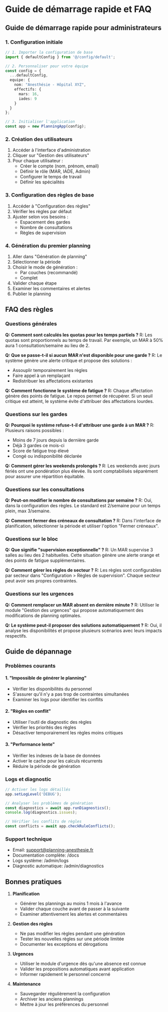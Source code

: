 # Guide de démarrage rapide et FAQ

## Guide de démarrage rapide pour administrateurs

### 1. Configuration initiale

```typescript
// 1. Importer la configuration de base
import { defaultConfig } from '@/config/default';

// 2. Personnaliser pour votre équipe
const config = {
  ...defaultConfig,
  equipe: {
    nom: "Anesthésie - Hôpital XYZ",
    effectifs: {
      mars: 16,
      iades: 9
    }
  }
};

// 3. Initialiser l'application
const app = new PlanningApp(config);
```

### 2. Création des utilisateurs

1. Accéder à l'interface d'administration
2. Cliquer sur "Gestion des utilisateurs"
3. Pour chaque utilisateur :
   - Créer le compte (nom, prénom, email)
   - Définir le rôle (MAR, IADE, Admin)
   - Configurer le temps de travail
   - Définir les spécialités

### 3. Configuration des règles de base

1. Accéder à "Configuration des règles"
2. Vérifier les règles par défaut
3. Ajuster selon vos besoins :
   - Espacement des gardes
   - Nombre de consultations
   - Règles de supervision

### 4. Génération du premier planning

1. Aller dans "Génération de planning"
2. Sélectionner la période
3. Choisir le mode de génération :
   - Par couches (recommandé)
   - Complet
4. Valider chaque étape
5. Examiner les commentaires et alertes
6. Publier le planning

## FAQ des règles

### Questions générales

**Q: Comment sont calculés les quotas pour les temps partiels ?**
R: Les quotas sont proportionnels au temps de travail. Par exemple, un MAR à 50% aura 1 consultation/semaine au lieu de 2.

**Q: Que se passe-t-il si aucun MAR n'est disponible pour une garde ?**
R: Le système génère une alerte critique et propose des solutions :
- Assouplir temporairement les règles
- Faire appel à un remplaçant
- Redistribuer les affectations existantes

**Q: Comment fonctionne le système de fatigue ?**
R: Chaque affectation génère des points de fatigue. Le repos permet de récupérer. Si un seuil critique est atteint, le système évite d'attribuer des affectations lourdes.

### Questions sur les gardes

**Q: Pourquoi le système refuse-t-il d'attribuer une garde à un MAR ?**
R: Plusieurs raisons possibles :
- Moins de 7 jours depuis la dernière garde
- Déjà 3 gardes ce mois-ci
- Score de fatigue trop élevé
- Congé ou indisponibilité déclarée

**Q: Comment gérer les weekends prolongés ?**
R: Les weekends avec jours fériés ont une pondération plus élevée. Ils sont comptabilisés séparément pour assurer une répartition équitable.

### Questions sur les consultations

**Q: Peut-on modifier le nombre de consultations par semaine ?**
R: Oui, dans la configuration des règles. Le standard est 2/semaine pour un temps plein, max 3/semaine.

**Q: Comment fermer des créneaux de consultation ?**
R: Dans l'interface de planification, sélectionner la période et utiliser l'option "Fermer créneaux".

### Questions sur le bloc

**Q: Que signifie "supervision exceptionnelle" ?**
R: Un MAR supervise 3 salles au lieu des 2 habituelles. Cette situation génère une alerte orange et des points de fatigue supplémentaires.

**Q: Comment gérer les règles de secteur ?**
R: Les règles sont configurables par secteur dans "Configuration > Règles de supervision". Chaque secteur peut avoir ses propres contraintes.

### Questions sur les urgences

**Q: Comment remplacer un MAR absent en dernière minute ?**
R: Utiliser le module "Gestion des urgences" qui propose automatiquement des modifications de planning optimales.

**Q: Le système peut-il proposer des solutions automatiquement ?**
R: Oui, il analyse les disponibilités et propose plusieurs scénarios avec leurs impacts respectifs.

## Guide de dépannage

### Problèmes courants

#### 1. "Impossible de générer le planning"
- Vérifier les disponibilités du personnel
- S'assurer qu'il n'y a pas trop de contraintes simultanées
- Examiner les logs pour identifier les conflits

#### 2. "Règles en conflit"
- Utiliser l'outil de diagnostic des règles
- Vérifier les priorités des règles
- Désactiver temporairement les règles moins critiques

#### 3. "Performance lente"
- Vérifier les indexes de la base de données
- Activer le cache pour les calculs récurrents
- Réduire la période de génération

### Logs et diagnostic

```typescript
// Activer les logs détaillés
app.setLogLevel('DEBUG');

// Analyser les problèmes de génération
const diagnostics = await app.runDiagnostics();
console.log(diagnostics.issues);

// Vérifier les conflits de règles
const conflicts = await app.checkRuleConflicts();
```

### Support technique

- Email: support@planning-anesthesie.fr
- Documentation complète: /docs
- Logs système: /admin/logs
- Diagnostic automatique: /admin/diagnostics

## Bonnes pratiques

1. **Planification**
   - Générer les plannings au moins 1 mois à l'avance
   - Valider chaque couche avant de passer à la suivante
   - Examiner attentivement les alertes et commentaires

2. **Gestion des règles**
   - Ne pas modifier les règles pendant une génération
   - Tester les nouvelles règles sur une période limitée
   - Documenter les exceptions et dérogations

3. **Urgences**
   - Utiliser le module d'urgence dès qu'une absence est connue
   - Valider les propositions automatiques avant application
   - Informer rapidement le personnel concerné

4. **Maintenance**
   - Sauvegarder régulièrement la configuration
   - Archiver les anciens plannings
   - Mettre à jour les préférences du personnel